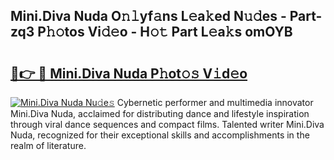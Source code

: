 ## Mini.Diva Nuda O𝚗𝚕yf𝚊ns L𝚎a𝚔ed N𝚞𝚍es - Part-zq3 P𝚑𝚘tos Vi𝚍𝚎o - H𝚘𝚝 Part L𝚎a𝚔s omOYB

# <h2><a href="http://kf8p5tx.oniu.top/?m=Mini.Diva+Nuda">🔗👉 🔴 Mini.Diva Nuda P𝚑ot𝚘𝚜 V𝚒d𝚎o</a></h2>

[![Mini.Diva Nuda Nu𝚍e𝚜](https://i.imgur.com/0qMVB7G.gif)](http://kf8p5tx.oniu.top/?m=Mini.Diva+Nuda)
Cybernetic performer and multimedia innovator Mini.Diva Nuda, acclaimed for distributing dance and lifestyle inspiration through viral dance sequences and compact films. Talented writer Mini.Diva Nuda, recognized for their exceptional skills and accomplishments in the realm of literature.  
